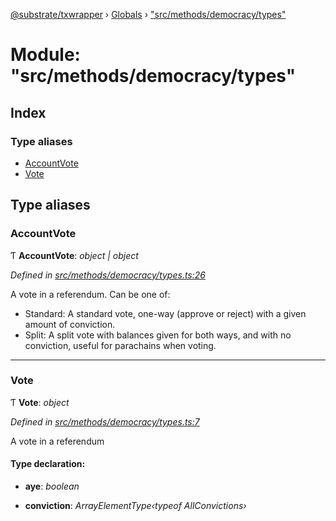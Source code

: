 [@substrate/txwrapper](../README.md) › [Globals](../globals.md) › ["src/methods/democracy/types"](_src_methods_democracy_types_.md)

# Module: "src/methods/democracy/types"

## Index

### Type aliases

* [AccountVote](_src_methods_democracy_types_.md#accountvote)
* [Vote](_src_methods_democracy_types_.md#vote)

## Type aliases

###  AccountVote

Ƭ **AccountVote**: *object | object*

*Defined in [src/methods/democracy/types.ts:26](https://github.com/paritytech/txwrapper/blob/682850e/src/methods/democracy/types.ts#L26)*

A vote in a referendum. Can be one of:
- Standard: A standard vote, one-way (approve or reject) with a given amount
of conviction.
- Split: A split vote with balances given for both ways, and with no
conviction, useful for parachains when voting.

___

###  Vote

Ƭ **Vote**: *object*

*Defined in [src/methods/democracy/types.ts:7](https://github.com/paritytech/txwrapper/blob/682850e/src/methods/democracy/types.ts#L7)*

A vote in a referendum

#### Type declaration:

* **aye**: *boolean*

* **conviction**: *ArrayElementType‹typeof AllConvictions›*

